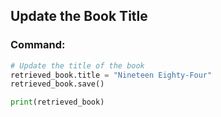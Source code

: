 ## Update the Book Title

### Command:
```python
# Update the title of the book
retrieved_book.title = "Nineteen Eighty-Four"
retrieved_book.save()

print(retrieved_book)

